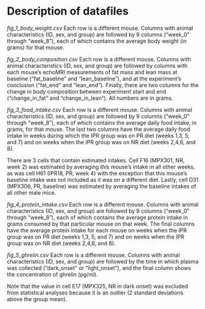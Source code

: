 # Description of datafiles
*fig_1_body_weight.csv*
Each row is a different mouse. Columns with animal characteristics (ID, sex, and group) are followed by 9 columns (“week_0” through “week_8”), each of which contains the average body weight (in grams) for that mouse.

*fig_2_body_composition.csv*
Each row is a different mouse. Columns with animal characteristics (ID, sex, and group) are followed by columns with each mouse’s echoMRI measurements of fat mass and lean mass  at baseline (“fat_baseline” and “lean_baseline”), and at the experiment’s conclusion (“fat_end” and “lean_end”). Finally, there are two columns for the change in body composition between experiment start and end (“change_in_fat” and “change_in_lean”). All numbers are in grams.

*fig_3_food_intake.csv*
Each row is a different mouse. Columns with animal characteristics (ID, sex, and group) are followed by 9 columns (“week_0” through “week_8”), each of which contains the average daily food intake, in grams, for that mouse. The last two columns have the average daily food intake in weeks during which the IPR group was on PR diet (weeks 1,3, 5, and 7) and on weeks when the IPR group was on NR diet (weeks 2,4,6, and 8). 

There are 3 cells that contain estimated intakes. Cell F16 (MPX301, NR, week 2) was estimated by averaging this mouse’s intake in all other weeks, as was cell H61 (IPR18, PR, week 4) with the exception that this mouse’s baseline intake was not included as it was on a different diet. Lastly, cell D31 (MPX306, PR, baseline) was estimated by averaging the baseline intakes of all other male mice.

*fig_4_protein_intake.csv*
Each row is a different mouse. Columns with animal characteristics (ID, sex, and group) are followed by 9 columns (“week_0” through “week_8”), each of which contains the average protein intake in grams consumed by that particular mouse on that week. The final columns have the average protein intake for each mouse on weeks when the IPR group was on PR diet (weeks 1,3, 5, and 7) and on weeks when the IPR group was on NR diet (weeks 2,4,6, and 8).

*fig_5_ghrelin.csv*
Each row is a different mouse. Columns with animal characteristics (ID, sex, and group) are followed by the time in which plasma was collected (“dark_onset” or “light_onset”), and the final column shows the concentration of ghrelin (pg/ml). 

Note that the value in cell E17 (MPX325, NR in dark onset) was excluded from statistical analyses because it is an outlier (2 standard deviations above the group mean).
